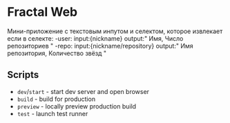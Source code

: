 # Fractal Web
Мини-приложение с текстовым инпутом и селектом, которое извлекает если в селекте:
-user: input:{nickname} output:" Имя, Число репозиториев "
-repo: input:{nickname/repository} output:" Имя репозитория, Количество звёзд "

## Scripts

- `dev`/`start` - start dev server and open browser
- `build` - build for production
- `preview` - locally preview production build
- `test` - launch test runner
